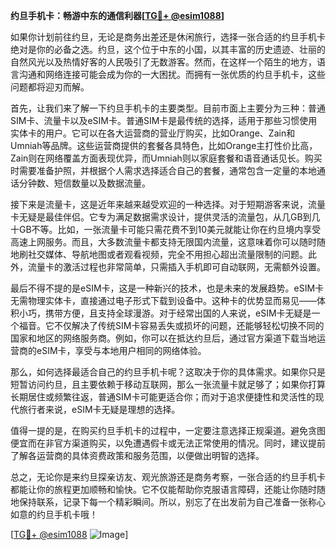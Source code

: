**约旦手机卡：畅游中东的通信利器[[TG💪+ @esim1088](https://t.me/s/esim1088)]**

如果你计划前往约旦，无论是商务出差还是休闲旅行，选择一张合适的约旦手机卡绝对是你的必备之选。约旦，这个位于中东的小国，以其丰富的历史遗迹、壮丽的自然风光以及热情好客的人民吸引了无数游客。然而，在这样一个陌生的地方，语言沟通和网络连接可能会成为你的一大困扰。而拥有一张优质的约旦手机卡，这些问题都将迎刃而解。

首先，让我们来了解一下约旦手机卡的主要类型。目前市面上主要分为三种：普通SIM卡、流量卡以及eSIM卡。普通SIM卡是最传统的选择，适用于那些习惯使用实体卡的用户。它可以在各大运营商的营业厅购买，比如Orange、Zain和Umniah等品牌。这些运营商提供的套餐各具特色，比如Orange主打性价比高，Zain则在网络覆盖方面表现优异，而Umniah则以家庭套餐和语音通话见长。购买时需要准备护照，并根据个人需求选择适合自己的套餐，通常包含一定量的本地通话分钟数、短信数量以及数据流量。

接下来是流量卡，这是近年来越来越受欢迎的一种选择。对于短期游客来说，流量卡无疑是最佳伴侣。它专为满足数据需求设计，提供灵活的流量包，从几GB到几十GB不等。比如，一张流量卡可能只需花费不到10美元就能让你在约旦境内享受高速上网服务。而且，大多数流量卡都支持无限国内流量，这意味着你可以随时随地刷社交媒体、导航地图或者观看视频，完全不用担心超出流量限制的问题。此外，流量卡的激活过程也非常简单，只需插入手机即可自动联网，无需额外设置。

最后不得不提的是eSIM卡，这是一种新兴的技术，也是未来的发展趋势。eSIM卡无需物理实体卡，直接通过电子形式下载到设备中。这种卡的优势显而易见——体积小巧，携带方便，且支持全球漫游。对于经常出国的人来说，eSIM卡无疑是一个福音。它不仅解决了传统SIM卡容易丢失或损坏的问题，还能够轻松切换不同的国家和地区的网络服务商。例如，你可以在抵达约旦后，通过官方渠道下载当地运营商的eSIM卡，享受与本地用户相同的网络体验。

那么，如何选择最适合自己的约旦手机卡呢？这取决于你的具体需求。如果你只是短暂访问约旦，且主要依赖于移动互联网，那么一张流量卡就足够了；如果你打算长期居住或频繁往返，普通SIM卡可能更适合你；而对于追求便捷性和灵活性的现代旅行者来说，eSIM卡无疑是理想的选择。

值得一提的是，在购买约旦手机卡的过程中，一定要注意选择正规渠道。避免贪图便宜而在非官方渠道购买，以免遭遇假卡或无法正常使用的情况。同时，建议提前了解各运营商的具体资费政策和服务范围，以便做出明智的选择。

总之，无论你是来约旦探亲访友、观光旅游还是商务考察，一张合适的约旦手机卡都能让你的旅程更加顺畅和愉快。它不仅能帮助你克服语言障碍，还能让你随时随地保持联系，记录下每一个精彩瞬间。所以，别忘了在出发前为自己准备一张称心如意的约旦手机卡哦！

[[TG💪+ @esim1088](https://t.me/s/esim1088) ![Image](https://i.postimg.cc/4NQfJmqS/Snipaste-2025-05-13-00-14-12.png)]